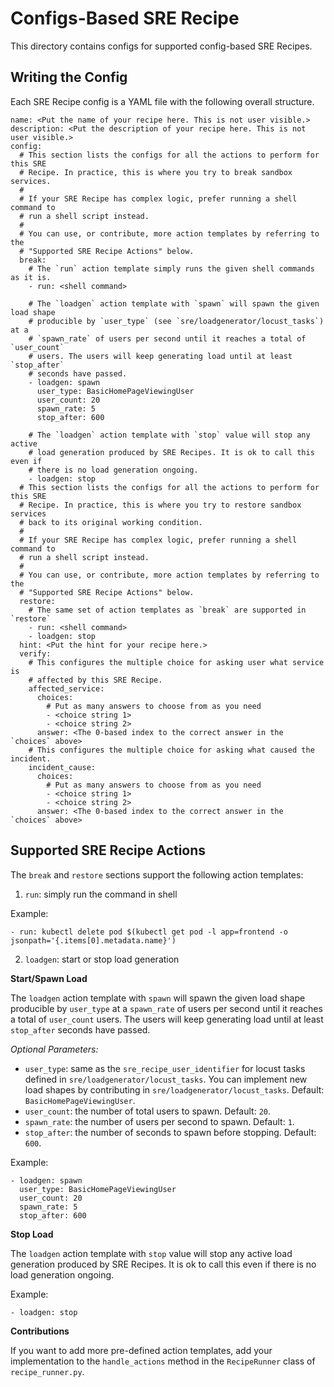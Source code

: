 # Configs-Based SRE Recipe

This directory contains configs for supported config-based SRE Recipes.

## Writing the Config

Each SRE Recipe config is a YAML file with the following overall structure.

```
name: <Put the name of your recipe here. This is not user visible.>
description: <Put the description of your recipe here. This is not user visible.>
config:
  # This section lists the configs for all the actions to perform for this SRE
  # Recipe. In practice, this is where you try to break sandbox services.
  #
  # If your SRE Recipe has complex logic, prefer running a shell command to
  # run a shell script instead.
  #
  # You can use, or contribute, more action templates by referring to the
  # "Supported SRE Recipe Actions" below.
  break:
    # The `run` action template simply runs the given shell commands as it is.
    - run: <shell command>

    # The `loadgen` action template with `spawn` will spawn the given load shape
    # producible by `user_type` (see `sre/loadgenerator/locust_tasks`) at a
    # `spawn_rate` of users per second until it reaches a total of `user_count`
    # users. The users will keep generating load until at least `stop_after`
    # seconds have passed.
    - loadgen: spawn
      user_type: BasicHomePageViewingUser
      user_count: 20
      spawn_rate: 5
      stop_after: 600

    # The `loadgen` action template with `stop` value will stop any active
    # load generation produced by SRE Recipes. It is ok to call this even if
    # there is no load generation ongoing.
    - loadgen: stop
  # This section lists the configs for all the actions to perform for this SRE
  # Recipe. In practice, this is where you try to restore sandbox services
  # back to its original working condition.
  #
  # If your SRE Recipe has complex logic, prefer running a shell command to
  # run a shell script instead.
  #
  # You can use, or contribute, more action templates by referring to the
  # "Supported SRE Recipe Actions" below.
  restore:
    # The same set of action templates as `break` are supported in `restore`
    - run: <shell command>
    - loadgen: stop
  hint: <Put the hint for your recipe here.>
  verify:
    # This configures the multiple choice for asking user what service is
    # affected by this SRE Recipe.
    affected_service:
      choices:
        # Put as many answers to choose from as you need
        - <choice string 1>
        - <choice string 2>
      answer: <The 0-based index to the correct answer in the `choices` above>
    # This configures the multiple choice for asking what caused the incident.
    incident_cause:
      choices:
        # Put as many answers to choose from as you need
        - <choice string 1>
        - <choice string 2>
      answer: <The 0-based index to the correct answer in the `choices` above>
```

## Supported SRE Recipe Actions

The `break` and `restore` sections support the following action templates:

1. `run`: simply run the command in shell

Example:

```
- run: kubectl delete pod $(kubectl get pod -l app=frontend -o jsonpath='{.items[0].metadata.name}')
```

2. `loadgen`: start or stop load generation

**Start/Spawn Load**

The `loadgen` action template with `spawn` will spawn the given load shape
producible by `user_type` at a `spawn_rate` of users per second until it reaches
a total of `user_count` users. The users will keep generating load until at
least `stop_after` seconds have passed.

_Optional Parameters:_

- `user_type`: same as the `sre_recipe_user_identifier` for locust
  tasks defined in `sre/loadgenerator/locust_tasks`. You can implement new load
  shapes by contributing in `sre/loadgenerator/locust_tasks`.
  Default: `BasicHomePageViewingUser`.
- `user_count`: the number of total users to spawn. Default: `20`.
- `spawn_rate`: the number of users per second to spawn. Default: `1`.
- `stop_after`: the number of seconds to spawn before stopping. Default: `600`.

Example:

```
- loadgen: spawn
  user_type: BasicHomePageViewingUser
  user_count: 20
  spawn_rate: 5
  stop_after: 600
```

**Stop Load**

The `loadgen` action template with `stop` value will stop any active load
generation produced by SRE Recipes. It is ok to call this even if there is no
load generation ongoing.

Example:

```
- loadgen: stop
```

**Contributions**

If you want to add more pre-defined action templates, add your implementation to
the `handle_actions` method in the `RecipeRunner` class of `recipe_runner.py`.
